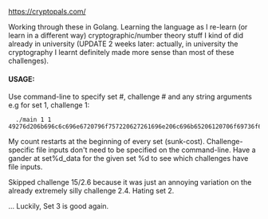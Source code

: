 https://cryptopals.com/

Working through these in Golang. Learning the language as I re-learn (or learn in a different way) cryptographic/number theory stuff I kind of did already in university (UPDATE 2 weeks later: actually, in university the cryptography I learnt definitely made more sense than most of these challenges).

#### USAGE: 

  Use command-line to specify set #, challenge # and any string arguments 
  e.g for set 1, challenge 1: 
  ```
    ./main 1 1 49276d206b696c6c696e6720796f757220627261696e206c696b65206120706f69736f6e6f7573206d757368726f6f6d
  ```
  My count restarts at the beginning of every set (sunk-cost). Challenge-specific file inputs don't need to be specified on the command-line. Have a gander at set%d_data for the given set %d to see which challenges have file inputs.

Skipped challenge 15/2.6 because it was just an annoying variation on the already extremely silly challenge 2.4. Hating set 2.

... Luckily, Set 3 is good again.
